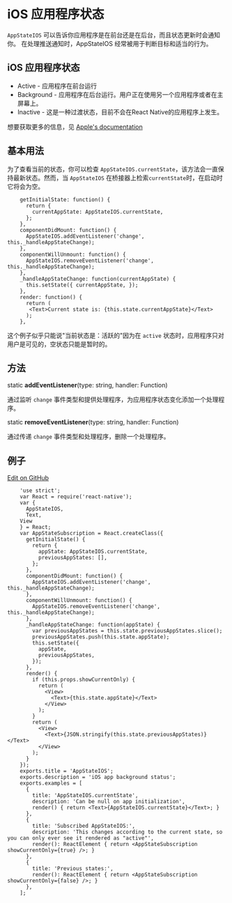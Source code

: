 # iOS 应用程序状态 

`AppStateIOS` 可以告诉你应用程序是在前台还是在后台，而且状态更新时会通知你。
在处理推送通知时，AppStateIOS 经常被用于判断目标和适当的行为。 

## iOS 应用程序状态 

-	Active - 应用程序在前台运行
-	Background - 应用程序在后台运行。用户正在使用另一个应用程序或者在主屏幕上。
-	Inactive - 这是一种过渡状态，目前不会在React Native的应用程序上发生。

想要获取更多的信息，见 [Apple's documentation](https://developer.apple.com/library/ios/documentation/iPhone/Conceptual/iPhoneOSProgrammingGuide/TheAppLifeCycle/TheAppLifeCycle.html) 

## 基本用法 

为了查看当前的状态，你可以检查 `AppStateIOS.currentState`，该方法会一直保持最新状态。然而，当 `AppStateIOS` 在桥接器上检索`currentState`时，在启动时它将会为空。

```
    getInitialState: function() {
	  return {
	    currentAppState: AppStateIOS.currentState,
	  };
	},
	componentDidMount: function() {
	  AppStateIOS.addEventListener('change', this._handleAppStateChange);
	},
	componentWillUnmount: function() {
	  AppStateIOS.removeEventListener('change', this._handleAppStateChange);
	},
	_handleAppStateChange: function(currentAppState) {
	  this.setState({ currentAppState, });
	},
	render: function() {
	  return (
 	   <Text>Current state is: {this.state.currentAppState}</Text>
	  );
    },
```

这个例子似乎只能说"当前状态是：活跃的"因为在 `active` 状态时，应用程序只对用户是可见的，空状态只能是暂时的。 

## 方法 

static **addEventListener**(type: string, handler: Function)

通过监听 `change` 事件类型和提供处理程序，为应用程序状态变化添加一个处理程序。

static **removeEventListener**(type: string, handler: Function)

通过传递 `change` 事件类型和处理程序，删除一个处理程序。 

## 例子

[Edit on GitHub](https://github.com/facebook/react-native/blob/master/Examples/UIExplorer/AppStateIOSExample.js)

```
    'use strict';
	var React = require('react-native');
	var {
	  AppStateIOS,
	  Text,
	View
	} = React;
	var AppStateSubscription = React.createClass({
	  getInitialState() {
	    return {
	      appState: AppStateIOS.currentState,
	      previousAppStates: [],
	    };
	  },
	  componentDidMount: function() {
	    AppStateIOS.addEventListener('change', this._handleAppStateChange);
	  },
	  componentWillUnmount: function() {
	    AppStateIOS.removeEventListener('change', this._handleAppStateChange);
	  },
	  _handleAppStateChange: function(appState) {
	    var previousAppStates = this.state.previousAppStates.slice();
	    previousAppStates.push(this.state.appState);
	    this.setState({
	      appState,
	      previousAppStates,
	    });
	  },
	  render() {
	    if (this.props.showCurrentOnly) {
	      return (
	        <View>
	          <Text>{this.state.appState}</Text>
	        </View>
	      );
	    }
	    return (
	      <View>
	        <Text>{JSON.stringify(this.state.previousAppStates)}</Text>
	      </View>
	    );
	  }
	});
	exports.title = 'AppStateIOS';
	exports.description = 'iOS app background status';
	exports.examples = [
	  {
	    title: 'AppStateIOS.currentState',
	    description: 'Can be null on app initialization',
	    render() { return <Text>{AppStateIOS.currentState}</Text>; }
	  },
	  {
	    title: 'Subscribed AppStateIOS:',
	    description: 'This changes according to the current state, so you can only ever see it rendered as "active"',
	    render(): ReactElement { return <AppStateSubscription showCurrentOnly={true} />; }
	  },
	  {
	    title: 'Previous states:',
	    render(): ReactElement { return <AppStateSubscription showCurrentOnly={false} />; }
	  },
    ];
```